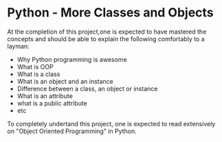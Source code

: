 # Python - More Classes and Objects
At the completion of this project,one is expected to have mastered the concepts and should be able to explain the following comfortably to a layman:

* Why Python programming is awesome
* What is OOP
* What is a class
* What is an object and an instance
* Difference between a class, an object or instance
* What is an attribute
* what is a public attribute
* etc

To completely undertand this project, one is expected to read extensively on "Object Oriented Programming" in Python.